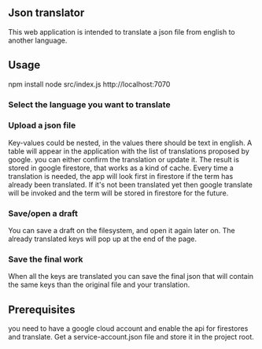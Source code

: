 ## Json translator
This web application is intended to translate a json file from english to another language.

## Usage
npm install
node src/index.js
http://localhost:7070

### Select the language you want to translate

### Upload a json file
Key-values could be nested, in the values there should be text in english.
A table will appear in the application with the list of translations proposed by google.
you can either confirm the translation or update it.
The result is stored in google firestore, that works as a kind of cache.
Every time a translation is needed, the app will look first in firestore if the term has already been translated.
If it's not been translated yet then google translate will be invoked and the term will be stored in firestore for the future.

### Save/open a draft
You can save a draft on the filesystem, and open it again later on.
The already translated keys will pop up at the end of the page.

### Save the final work
When all the keys are translated you can save the final json that will contain the same keys than the original file and your translation.

## Prerequisites
you need to have a google cloud account and enable the api for firestores and translate.
Get a service-account.json file and store it in the project root. 